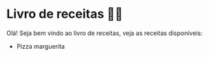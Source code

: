 # Livro de receitas :man_cook:

Olá! Seja bem vindo ao livro de receitas, veja as receitas disponíveis:

- Pizza marguerita